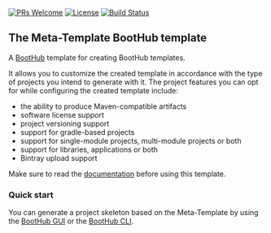 [![PRs Welcome](https://img.shields.io/badge/PRs-welcome-brightgreen.svg?style=flat-square)](http://makeapullrequest.com)
[![License](https://img.shields.io/badge/License-Apache%202.0-blue.svg)](https://github.com/boothub-org/boothub-meta-template/blob/master/LICENSE)
[![Build Status](https://img.shields.io/travis/boothub-org/boothub-meta-template/master.svg?label=Build)](https://travis-ci.org/boothub-org/boothub-meta-template)
## The Meta-Template BootHub template ##

A [BootHub](https://boothub.org) template for creating BootHub templates.

It allows you to customize the created template in accordance with the type of projects you intend to generate with it.
The project features you can opt for while configuring the created template include:

- the ability to produce Maven-compatible artifacts
- software license support
- project versioning support
- support for gradle-based projects
- support for single-module projects, multi-module projects or both
- support for libraries, applications or both
- Bintray upload support

Make sure to read the [documentation](http://meta-template.boothub.org) before using this template.

### Quick start

You can generate a project skeleton based on the Meta-Template by using the [BootHub GUI](https://boothub.org/goto/org.boothub.meta-template)
or the [BootHub CLI](https://boothub.org/app#/cli).
